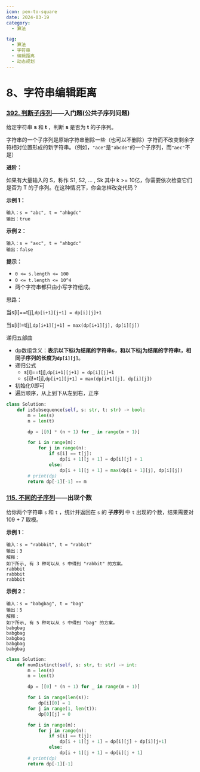 ```yaml
---
icon: pen-to-square
date: 2024-03-19
category:
  - 算法

tag:
  - 算法
  - 字符串
  - 编辑距离
  - 动态规划
---
```




# 8、字符串编辑距离



### [392. 判断子序列](https://leetcode.cn/problems/is-subsequence/)——入门题(公共子序列问题)

给定字符串 **s** 和 **t** ，判断 **s** 是否为 **t** 的子序列。

字符串的一个子序列是原始字符串删除一些（也可以不删除）字符而不改变剩余字符相对位置形成的新字符串。（例如，`"ace"`是`"abcde"`的一个子序列，而`"aec"`不是）

**进阶：**

如果有大量输入的 S，称作 S1, S2, ... , Sk 其中 k >= 10亿，你需要依次检查它们是否为 T 的子序列。在这种情况下，你会怎样改变代码？

**示例 1：**

```
输入：s = "abc", t = "ahbgdc"
输出：true
```

**示例 2：**

```
输入：s = "axc", t = "ahbgdc"
输出：false
```

 

**提示：**

- `0 <= s.length <= 100`
- `0 <= t.length <= 10^4`
- 两个字符串都只由小写字符组成。

思路：

当s[i]==t[j],`dp[i+1][j+1] = dp[i][j]+1`

当s[i]!=t[j],`dp[i+1][j+1] = max(dp[i+1][j], dp[i][j])`

递归五部曲

- dp数组含义：**表示以下标i为结尾的字符串s，和以下标j为结尾的字符串t，相同子序列的长度为`dp[i][j]`**。
- 递归公式
  - s[i]==t[j],`dp[i+1][j+1] = dp[i][j]+1`
  - s[i]!=t[j],`dp[i+1][j+1] = max(dp[i+1][j], dp[i][j])`
- 初始化0即可
- 遍历顺序，从上到下从左到右，正序

```python
class Solution:
    def isSubsequence(self, s: str, t: str) -> bool:
        m = len(s)
        n = len(t)

        dp = [[0] * (n + 1) for _ in range(m + 1)]

        for i in range(m):
            for j in range(n):
                if s[i] == t[j]:
                    dp[i + 1][j + 1] = dp[i][j] + 1
                else:
                    dp[i + 1][j + 1] = max(dp[i + 1][j], dp[i][j])
        # print(dp)
        return dp[-1][-1] == m

```



### [115. 不同的子序列](https://leetcode.cn/problems/distinct-subsequences/)——出现个数

给你两个字符串 `s` 和 `t` ，统计并返回在 `s` 的 **子序列** 中 `t` 出现的个数，结果需要对 109 + 7 取模。

 

**示例 1：**

```
输入：s = "rabbbit", t = "rabbit"
输出：3
解释：
如下所示, 有 3 种可以从 s 中得到 "rabbit" 的方案。
rabbbit
rabbbit
rabbbit
```

**示例 2：**

```
输入：s = "babgbag", t = "bag"
输出：5
解释：
如下所示, 有 5 种可以从 s 中得到 "bag" 的方案。 
babgbag
babgbag
babgbag
babgbag
babgbag
```





```python
class Solution:
    def numDistinct(self, s: str, t: str) -> int:
        m = len(s)
        n = len(t)

        dp = [[0] * (n + 1) for _ in range(m + 1)]

        for i in range(len(s)):
            dp[i][0] = 1
        for j in range(1, len(t)):
            dp[0][j] = 0

        for i in range(m):
            for j in range(n):
                if s[i] == t[j]:
                    dp[i + 1][j + 1] = dp[i][j] + dp[i][j+1]
                else:
                    dp[i + 1][j + 1] = dp[i][j + 1]
        # print(dp)
        return dp[-1][-1]

```

